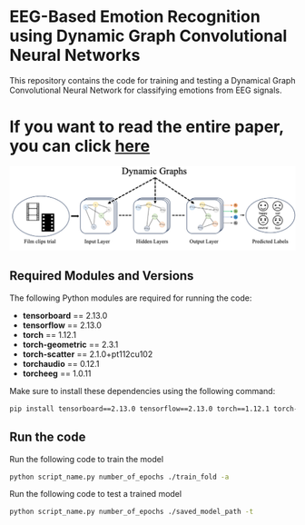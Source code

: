 # EEG-Based Emotion Recognition using Dynamic Graph Convolutional Neural Networks

This repository contains the code for training and testing a Dynamical Graph Convolutional Neural Network for classifying emotions from EEG signals.
# If you want to read the entire paper, you can click [here](https://ieeexplore.ieee.org/abstract/document/10650427?casa_token=kAbRV7Vhd9YAAAAA:8EFN5mnwg0tfp-642l0ZyeSsvDJXnt-_zHY_TMmxq6GvhraV_BDqVbnf3XF49K5kUGFE81sCVA)
![Alt text](./dgnn-new.png "Optional title")

## Required Modules and Versions

The following Python modules are required for running the code:

- **tensorboard** == 2.13.0
- **tensorflow** == 2.13.0
- **torch** == 1.12.1
- **torch-geometric** == 2.3.1
- **torch-scatter** == 2.1.0+pt112cu102
- **torchaudio** == 0.12.1
- **torcheeg** == 1.0.11

Make sure to install these dependencies using the following command:

```bash
pip install tensorboard==2.13.0 tensorflow==2.13.0 torch==1.12.1 torch-geometric==2.3.1 torch-scatter==2.1.0+pt112cu102 torchaudio==0.12.1 torcheeg==1.0.11
```

## Run the code

Run the following code to train the model 
```bash
python script_name.py number_of_epochs ./train_fold -a
```

Run the following code to test a trained model
```bash
python script_name.py number_of_epochs ./saved_model_path -t
```



